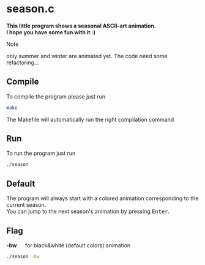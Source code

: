 # season.c

**This little program shows a seasonal ASCII-art animation.**\
**I hope you have some fun with it :)**

> [!NOTE]  
> only summer and winter are animated yet.
> The code need some refactoring...



## Compile
To compile the program please just run
```bash
make
```
The Makefile will automatically run the right compilation command

## Run
To run the program just run
```bash
./season
```
## Default
The program will always start with a colored animation corresponding to the current season.\
You can jump to the next season's animation by pressing <kbd>Enter</kbd>.

## Flag
**-bw** &emsp; for black&white (default colors) animation
```bash
./season -bw
```

